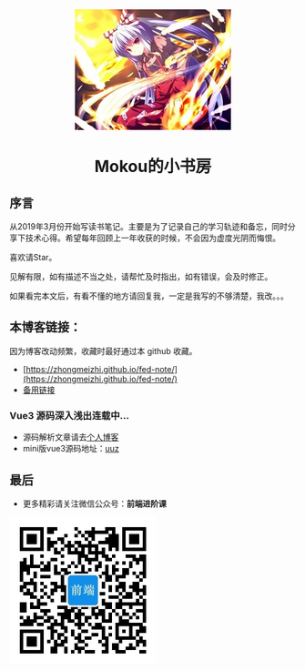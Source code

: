 <div align="center">
  <img src="/md/img/meihong.jpg">
</div>

<h1 align="center">Mokou的小书房</h1>

## 序言

从2019年3月份开始写读书笔记。主要是为了记录自己的学习轨迹和备忘，同时分享下技术心得。希望每年回顾上一年收获的时候，不会因为虚度光阴而悔恨。

喜欢请Star。

见解有限，如有描述不当之处，请帮忙及时指出，如有错误，会及时修正。

如果看完本文后，有看不懂的地方请回复我，一定是我写的不够清楚，我改。。。


## 本博客链接：

因为博客改动频繁，收藏时最好通过本 github 收藏。

* [https://zhongmeizhi.github.io/fed-note/](https://zhongmeizhi.github.io/fed-note/)
* [备用链接](https://env-sursrwlb-1302583115.tcloudbaseapp.com/fed-note/)


### Vue3 源码深入浅出连载中...

* 源码解析文章请去[个人博客](https://zhongmeizhi.github.io/fed-note/)
* mini版vue3源码地址：[uuz](https://github.com/zhongmeizhi/uuz)

## 最后

* 更多精彩请关注微信公众号：**前端进阶课**

![微信公众号-前端进阶课](/md/img/common/ewm.png)
